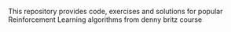 This repository provides code, exercises and solutions for popular Reinforcement Learning algorithms from denny britz course
